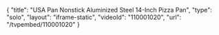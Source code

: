 {
    "title": "USA Pan Nonstick Aluminized Steel 14-Inch Pizza Pan",
    "type": "solo",
    "layout": "iframe-static",
    "videoId": "110001020",
    "url": "\/tvpembed\/110001020"
}